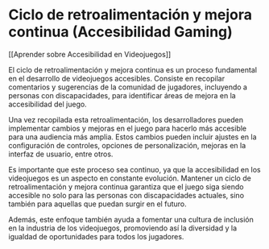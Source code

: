 # Ciclo de retroalimentación y mejora continua (Accesibilidad Gaming)

[[Aprender sobre Accesibilidad en Videojuegos]]

El ciclo de retroalimentación y mejora continua es un proceso fundamental en el desarrollo de videojuegos accesibles. Consiste en recopilar comentarios y sugerencias de la comunidad de jugadores, incluyendo a personas con discapacidades, para identificar áreas de mejora en la accesibilidad del juego.

Una vez recopilada esta retroalimentación, los desarrolladores pueden implementar cambios y mejoras en el juego para hacerlo más accesible para una audiencia más amplia. Estos cambios pueden incluir ajustes en la configuración de controles, opciones de personalización, mejoras en la interfaz de usuario, entre otros.

Es importante que este proceso sea continuo, ya que la accesibilidad en los videojuegos es un aspecto en constante evolución. Mantener un ciclo de retroalimentación y mejora continua garantiza que el juego siga siendo accesible no solo para las personas con discapacidades actuales, sino también para aquellas que puedan surgir en el futuro.

Además, este enfoque también ayuda a fomentar una cultura de inclusión en la industria de los videojuegos, promoviendo así la diversidad y la igualdad de oportunidades para todos los jugadores.
